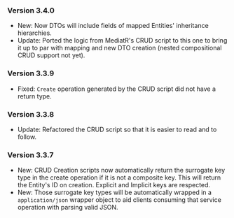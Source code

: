 ### Version 3.4.0

- New: Now DTOs will include fields of mapped Entities' inheritance hierarchies.
- Update: Ported the logic from MediatR's CRUD script to this one to bring it up to par with mapping and new DTO creation (nested compositional CRUD support not yet).

### Version 3.3.9

- Fixed: `Create` operation generated by the CRUD script did not have a return type.

### Version 3.3.8

- Update: Refactored the CRUD script so that it is easier to read and to follow.

### Version 3.3.7

- New: CRUD Creation scripts now automatically return the surrogate key type in the create operation if it is not a composite key. This will return the Entity's ID on creation. Explicit and Implicit keys are respected.
- New: Those surrogate key types will be automatically wrapped in a `application/json` wrapper object to aid clients consuming that service operation with parsing valid JSON.
